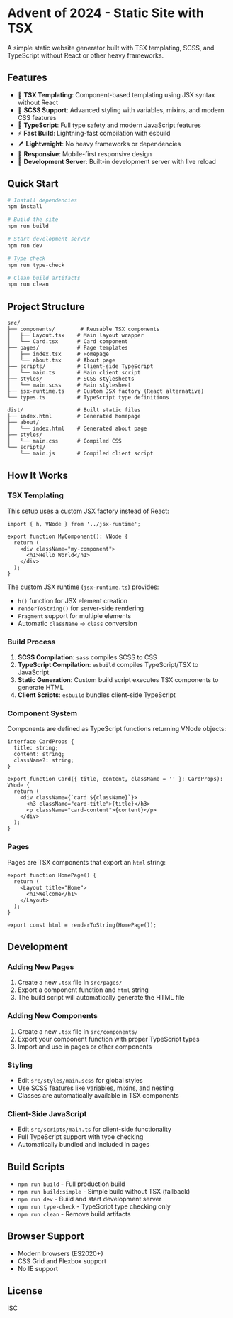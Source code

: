 # Advent of 2024 - Static Site with TSX

A simple static website generator built with TSX templating, SCSS, and TypeScript without React or other heavy frameworks.

## Features

- 🚀 **TSX Templating**: Component-based templating using JSX syntax without React
- 🎨 **SCSS Support**: Advanced styling with variables, mixins, and modern CSS features
- 📝 **TypeScript**: Full type safety and modern JavaScript features
- ⚡ **Fast Build**: Lightning-fast compilation with esbuild
- 🪶 **Lightweight**: No heavy frameworks or dependencies
- 📱 **Responsive**: Mobile-first responsive design
- 🔧 **Development Server**: Built-in development server with live reload

## Quick Start

```bash
# Install dependencies
npm install

# Build the site
npm run build

# Start development server
npm run dev

# Type check
npm run type-check

# Clean build artifacts
npm run clean
```

## Project Structure

```
src/
├── components/        # Reusable TSX components
│   ├── Layout.tsx    # Main layout wrapper
│   └── Card.tsx      # Card component
├── pages/            # Page templates
│   ├── index.tsx     # Homepage
│   └── about.tsx     # About page
├── scripts/          # Client-side TypeScript
│   └── main.ts       # Main client script
├── styles/           # SCSS stylesheets
│   └── main.scss     # Main stylesheet
├── jsx-runtime.ts    # Custom JSX factory (React alternative)
└── types.ts          # TypeScript type definitions

dist/                 # Built static files
├── index.html        # Generated homepage
├── about/
│   └── index.html    # Generated about page
├── styles/
│   └── main.css      # Compiled CSS
└── scripts/
    └── main.js       # Compiled client script
```

## How It Works

### TSX Templating

This setup uses a custom JSX factory instead of React:

```tsx
import { h, VNode } from '../jsx-runtime';

export function MyComponent(): VNode {
  return (
    <div className="my-component">
      <h1>Hello World</h1>
    </div>
  );
}
```

The custom JSX runtime (`jsx-runtime.ts`) provides:
- `h()` function for JSX element creation
- `renderToString()` for server-side rendering
- `Fragment` support for multiple elements
- Automatic `className` → `class` conversion

### Build Process

1. **SCSS Compilation**: `sass` compiles SCSS to CSS
2. **TypeScript Compilation**: `esbuild` compiles TypeScript/TSX to JavaScript
3. **Static Generation**: Custom build script executes TSX components to generate HTML
4. **Client Scripts**: `esbuild` bundles client-side TypeScript

### Component System

Components are defined as TypeScript functions returning VNode objects:

```tsx
interface CardProps {
  title: string;
  content: string;
  className?: string;
}

export function Card({ title, content, className = '' }: CardProps): VNode {
  return (
    <div className={`card ${className}`}>
      <h3 className="card-title">{title}</h3>
      <p className="card-content">{content}</p>
    </div>
  );
}
```

### Pages

Pages are TSX components that export an `html` string:

```tsx
export function HomePage() {
  return (
    <Layout title="Home">
      <h1>Welcome</h1>
    </Layout>
  );
}

export const html = renderToString(HomePage());
```

## Development

### Adding New Pages

1. Create a new `.tsx` file in `src/pages/`
2. Export a component function and `html` string
3. The build script will automatically generate the HTML file

### Adding New Components

1. Create a new `.tsx` file in `src/components/`
2. Export your component function with proper TypeScript types
3. Import and use in pages or other components

### Styling

- Edit `src/styles/main.scss` for global styles
- Use SCSS features like variables, mixins, and nesting
- Classes are automatically available in TSX components

### Client-Side JavaScript

- Edit `src/scripts/main.ts` for client-side functionality
- Full TypeScript support with type checking
- Automatically bundled and included in pages

## Build Scripts

- `npm run build` - Full production build
- `npm run build:simple` - Simple build without TSX (fallback)
- `npm run dev` - Build and start development server
- `npm run type-check` - TypeScript type checking only
- `npm run clean` - Remove build artifacts

## Browser Support

- Modern browsers (ES2020+)
- CSS Grid and Flexbox support
- No IE support

## License

ISC